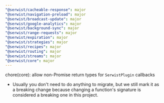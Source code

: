 ```yaml
---
"@serwist/cacheable-response": major
"@serwist/navigation-preload": major
"@serwist/broadcast-update": major
"@serwist/google-analytics": major
"@serwist/background-sync": major
"@serwist/range-requests": major
"@serwist/expiration": major
"@serwist/strategies": major
"@serwist/recipes": major
"@serwist/routing": major
"@serwist/streams": major
"@serwist/core": major
---
```


chore(core): allow non-Promise return types for `SerwistPlugin` callbacks

- Usually you don't need to do anything to migrate, but we still mark it as a breaking change because changing a function's signature is considered a breaking one in this project.
